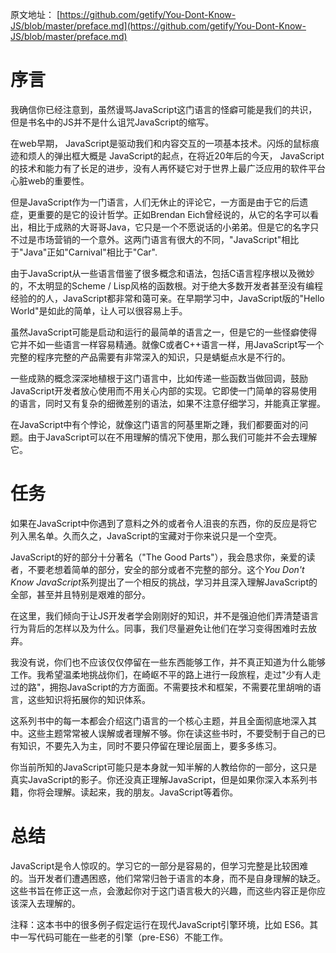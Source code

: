 原文地址：
[https://github.com/getify/You-Dont-Know-JS/blob/master/preface.md](https://github.com/getify/You-Dont-Know-JS/blob/master/preface.md)

# 序言

我确信你已经注意到，虽然谩骂JavaScript这门语言的怪癖可能是我们的共识，但是书名中的JS并不是什么诅咒JavaScript的缩写。

在web早期， JavaScript是驱动我们和内容交互的一项基本技术。闪烁的鼠标痕迹和烦人的弹出框大概是 JavaScript的起点，在将近20年后的今天， JavaScript的技术和能力有了长足的进步，没有人再怀疑它对于世界上最广泛应用的软件平台心脏web的重要性。

但是JavaScript作为一门语言，人们无休止的评论它，一方面是由于它的后遗症，更重要的是它的设计哲学。正如Brendan Eich曾经说的，从它的名字可以看出，相比于成熟的大哥哥Java，它只是一个不愿说话的小弟弟。但是它的名字只不过是市场营销的一个意外。这两门语言有很大的不同，"JavaScript"相比于"Java"正如"Carnival"相比于"Car".

由于JavaScript从一些语言借鉴了很多概念和语法，包括C语言程序根以及微妙的，不太明显的Scheme / Lisp风格的函数根。对于绝大多数开发者甚至没有编程经验的的人，JavaScript都非常和蔼可亲。在早期学习中，JavaScript版的"Hello World"是如此的简单，让人可以很容易上手。

虽然JavaScript可能是启动和运行的最简单的语言之一，但是它的一些怪癖使得它并不如一些语言一样容易精通。就像C或者C++语言一样，用JavaScript写一个完整的程序完整的产品需要有非常深入的知识，只是蜻蜓点水是不行的。

一些成熟的概念深深地植根于这门语言中，比如传递一些函数当做回调，鼓励 JavaScript开发者放心使用而不用关心内部的实现。它即使一门简单的容易使用的语言，同时又有复杂的细微差别的语法，如果不注意仔细学习，并能真正掌握。

在JavaScript中有个悖论，就像这门语言的阿基里斯之踵，我们都要面对的问题。由于JavaScript可以在不用理解的情况下使用，那么我们可能并不会去理解它。

# 任务

如果在JavaScript中你遇到了意料之外的或者令人沮丧的东西，你的反应是将它列入黑名单。久而久之，JavaScript的宝藏对于你来说只是一个空壳。

JavaScript的好的部分十分著名（"The Good Parts"），我会恳求你，亲爱的读者，不要老想着简单的部分，安全的部分或者不完整的部分。这个*You Don't Know JavaScript*系列提出了一个相反的挑战，学习并且深入理解JavaScript的全部，甚至并且特别是艰难的部分。

 在这里，我们倾向于让JS开发者学会刚刚好的知识，并不是强迫他们弄清楚语言行为背后的怎样以及为什么。同事，我们尽量避免让他们在学习变得困难时去放弃。

我没有说，你们也不应该仅仅停留在一些东西能够工作，并不真正知道为什么能够工作。我希望温柔地挑战你们，在崎岖不平的路上进行一段旅程，走过"少有人走过的路"，拥抱JavaScript的方方面面。不需要技术和框架，不需要花里胡哨的语言，这些知识将拓展你的知识体系。

这系列书中的每一本都会介绍这门语言的一个核心主题，并且全面彻底地深入其中。这些主题常常被人误解或者理解不够。你在读这些书时，不要受制于自己的已有知识，不要先入为主，同时不要只停留在理论层面上，要多多练习。

你当前所知的JavaScript可能只是本身就一知半解的人教给你的一部分，这只是真实JavaScript的影子。你还没真正理解JavaScript，但是如果你深入本系列书籍，你将会理解。读起来，我的朋友。JavaScript等着你。

# 总结

JavaScript是令人惊叹的。学习它的一部分是容易的，但学习完整是比较困难的。当开发者们遭遇困惑，他们常常归咎于语言的本身，而不是自身理解的缺乏。这些书旨在修正这一点，会激起你对于这门语言极大的兴趣，而这些内容正是你应该深入去理解的。

注释：这本书中的很多例子假定运行在现代JavaScript引擎环境，比如 ES6。其中一写代码可能在一些老的引擎（pre-ES6）不能工作。
